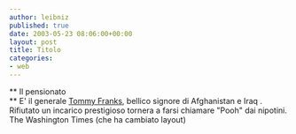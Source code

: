 ```yaml
---
author: leibniz
published: true
date: 2003-05-23 08:06:00+00:00
layout: post
title: Titolo
categories:
- web
---
```


 **   Il pensionato   
** E' il generale  [   Tommy Franks](http://www.washtimes.com/national/20030523-123032-2662r.htm), bellico signore di Afghanistan e Iraq . Rifiutato un incarico prestigioso tornera a farsi chiamare "Pooh" dai nipotini.   
The Washington Times (che ha cambiato layout)

